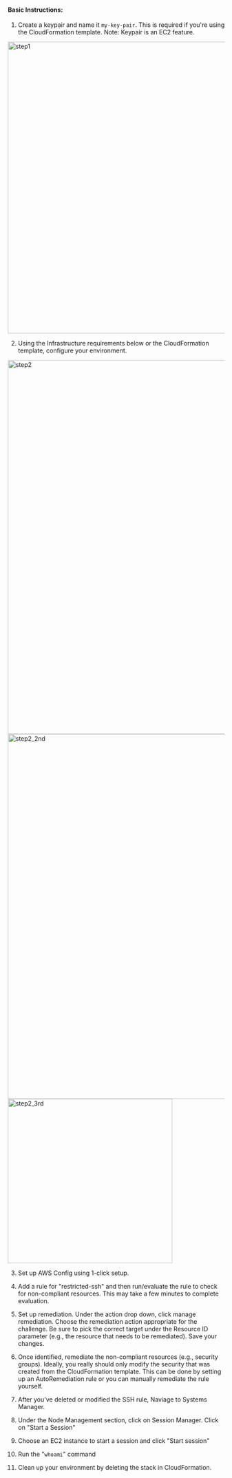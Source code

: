 #### Basic Instructions:

1) Create a keypair and name it `my-key-pair`. This is required if you're using the CloudFormation template. Note: Keypair is an EC2 feature.
<img width="678" alt="step1" src="https://user-images.githubusercontent.com/129975163/235181459-5c5d7416-c93c-4b14-9d63-8248a686a2ad.png">

2) Using the Infrastructure requirements below or the CloudFormation template, configure your environment. 
<img width="869" alt="step2" src="https://user-images.githubusercontent.com/129975163/235181507-9e63a009-cd17-45e1-b2dd-16fc175a5997.png">
<img width="848" alt="step2_2nd" src="https://user-images.githubusercontent.com/129975163/235181538-f461b0af-5432-4d82-8fb3-c2f5997fab33.png">
<img width="382" alt="step2_3rd" src="https://user-images.githubusercontent.com/129975163/235181550-a91e40df-5ae6-4668-be2f-1a536ce5be88.png">

3) Set up AWS Config using 1-click setup. 

4) Add a rule for "restricted-ssh" and then run/evaluate the rule to check for non-compliant resources. This may take a few minutes to complete evaluation.

5) Set up remediation. Under the action drop down, click manage remediation. Choose the remediation action appropriate for the challenge. Be sure to pick the correct target under the Resource ID parameter (e.g., the resource that needs to be remediated). Save your changes.

6) Once identified, remediate the non-compliant resources (e.g., security groups). Ideally, you really should only modify the security that was created from the CloudFormation template. This can be done by setting up an AutoRemediation rule or you can manually remediate the rule yourself. 

7) After you've deleted or modified the SSH rule, Naviage to Systems Manager. 

8) Under the Node Management section, click on Session Manager. Click on "Start a Session" 

9) Choose an EC2 instance to start a session and click "Start session" 

10) Run the "`whoami`" command

11) Clean up your environment by deleting the stack in CloudFormation.
